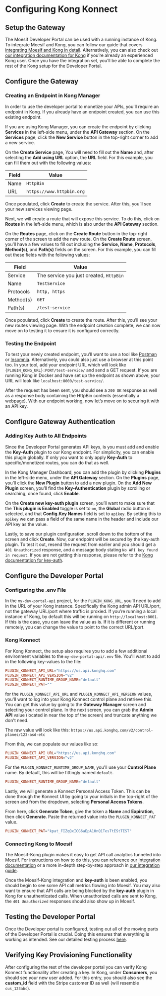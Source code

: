 # Configuring Kong Konnect

## Setup the Gateway

The Moesif Developer Portal can be used with a running instance of Kong. To integrate Moesif and Kong, you can follow our guide that covers [integrating Moesif and Kong in detail](https://www.moesif.com/docs/guides/guide-kong-gateway-integration/). Alternatively, you can also check out [our integration documentation for Kong](https://www.moesif.com/docs/server-integration/kong-api-gateway/) if you’re already an experienced Kong user. Once you have the integration set, you’ll be able to complete the rest of the Kong setup for the Developer Portal.

## Configure the Gateway

### Creating an Endpoint in Kong Manager

In order to use the developer portal to monetize your APIs, you'll require an endpoint in Kong. If you already have an endpoint created, you can use this existing endpoint.

If you are using Kong Manager, you can create the endpoint by clicking **Services** in the left-side menu, under the **API Gateway** section. On the **Services** page, click the **New Service** button in the top-right corner to add a new service.

On the **Create Service** page, You will need to fill out the **Name** and, after selecting the **Add using URL** option, the **URL** field. For this example, you can fill them out with the following values:

| Field     | Value                     |
|-----------|---------------------------|
| Name      | `HttpBin`                 |
| URL       | `https://www.httpbin.org` |

Once populated, click **Create** to create the service. After this, you’ll see your new services viewing page.

Next, we will create a route that will expose this service. To do this, click on **Routes** in the left-side menu, which is also under the **API Gateway** section.

On the **Routes** page, click on the **Create Route** button in the top-right corner of the screen to add the new route. On the **Create Route** screen, you’ll have a few values to fill out including the **Service, Name**, **Protocols**, **Method(s)**, and **Path(s)** fields on the screen. For this example, you can fill out these fields with the following values:

| Field      | Value                            |
|------------|----------------------------------|
| Service    | The service you just created, `HttpBin` |
| Name       | `TestService`                    |
| Protocols  | `http, https`                    |
| Method(s)  | `GET`                            |
| Path(s)    | `/test-service`                  |

Once populated, click **Create** to create the route. After this, you’ll see your new routes viewing page. With the endpoint creation complete, we can now move on to testing it to ensure it is configured correctly.

### Testing the Endpoint

To test your newly created endpoint, you’ll want to use a tool like [Postman](https://www.postman.com/) or [Insomnia](https://insomnia.rest/). Alternatively, you could also just use a browser at this point too. In your tool, add your endpoint URL which will look like `{PLUGIN_KONG_URL}:PORT/test-service/` and send a GET request. If you are running Kong in Docker and have set up the endpoint as shown above, your URL will look like `localhost:8000/test-service/`.

After the request has been sent, you should see a `200 OK` response as well as a response body containing the HttpBin contents (essentially a webpage). With our endpoint working, now let’s move on to securing it with an API key.

## Configure Gateway Authentication

### Adding Key Auth to All Endpoints

Since the Developer Portal generates API keys, is you must add and enable the **Key-Auth** plugin to our Kong endpoint. For simplicity, you can enable this plugin globally. If only you want to only apply **Key-Auth** to specific/monetized routes, you can do that as well.

In the Kong Manager Dashboard, you can add the plugin by clicking **Plugins** in the left-side menu, under the **API Gateway** section. On the **Plugins** page, you’ll click the **New Plugin** button to add a new plugin. On the **Add New Plugin** screen, you’ll find the **Key-Authentication** plugin by scrolling or searching, once found, click **Enable**.

On the **Create new key-auth plugin** screen, you’ll want to make sure that the **This plugin is Enabled** toggle is set to `on`, the **Global** radio button is selected, and that **Config.Key Names** field is set to `apikey`. By setting this to `apikey` we can pass a field of the same name in the header and include our API key as the value.

Lastly, to save our plugin configuration, scroll down to the bottom of the screen and click **Create**. Now, our endpoint will be secured by the kay-auth plugin. To test it out, resend the request from earlier and you should get a `401 Unauthorized` response, and a message body stating `No API key found in request`. If you are not getting this response, please refer to the [Kong documentation for key-auth](https://docs.konghq.com/hub/kong-inc/key-auth/).

## Configure the Developer Portal

### Configuring the .env File

In the `my-dev-portal-api` project, for the `PLUGIN_KONG_URL`, you'll need to add in the URL of your Kong instance. Specifically the Kong admin API URL/port, not the gateway URL/port where traffic is proxied. If you’re running a local instance of Kong, by default this will be running on `http://localhost:8001`. If this is the case, you can leave the value as is. If it is different or running remotely, you can change the value to point to the correct URL/port.

### Kong Konnect

For Kong Konnect, the setup also requires you to add a few additional environment variables to the `my-dev-portal-api/.env` file. You'll want to add in the following key-values to the file:

``` conf
PLUGIN_KONNECT_API_URL="https://us.api.konghq.com"
PLUGIN_KONNECT_API_VERSION="v2"
PLUGIN_KONNECT_RUNTIME_GROUP_NAME="default"
PLUGIN_KONNECT_PAT=""
```

for the `PLUGIN_KONNECT_API_URL` and `PLUGIN_KONNECT_API_VERSION` values, you'll want to log into your Kong Konnect control plane and retrieve this. You can get this value by going to the **Gateway Manager** screen and selecting your control plane. In the next screen, you can grab the **Admin API** value (located in near the top of the screen) and truncate anything we don't need.

The raw value will look like this: `https://us.api.konghq.com/v2/control-planes/123-asd-etc`

From this, we can populate our values like so:

``` conf
PLUGIN_KONNECT_API_URL="https://us.api.konghq.com"
PLUGIN_KONNECT_API_VERSION="v2"
```

For the `PLUGIN_KONNECT_RUNTIME_GROUP_NAME`, you'll use your **Control Plane** name. By default, this will be fittingly named `default`.

``` conf
PLUGIN_KONNECT_RUNTIME_GROUP_NAME="default"
```

Lastly, we will generate a Konnect Personal Access Token. This can be done through the Konnect UI by going to your initials in the top-right of the screen and from the dropdown, selecting **Personal Access Tokens**.

From here, click **Generate Token**, give the token a **Name** and **Expiration**, then click **Generate**. Paste the returned value into the `PLUGIN_KONNECT_PAT` value.

```conf
PLUGIN_KONNECT_PAT="kpat_FIZqQxICG6aEpA10nQ1TesTtEStTEST"
```

### Connecting Kong to Moesif

The Moesif-Kong plugin makes it easy to get API call analytics funneled into Moesif. For instructions on how to do this, you can reference [our integration documentation](https://docs.konghq.com/hub/moesif/kong-plugin-moesif/) or a more in-depth step-by-step approach in [our integration guide](https://www.moesif.com/docs/guides/guide-kong-gateway-integration/).

Once the Moesif-Kong integration and **key-auth** is been enabled, you should begin to see some API call metrics flowing into Moesif. You may also want to ensure that API calls are being blocked by the **key-auth** plugin in Kong for unauthenticated calls. When unauthorized calls are sent to Kong, the `401 Unauthorized` responses should also show up in Moesif.

## Testing the Developer Portal

Once the Developer portal is configured, testing out all of the moving parts of the Developer Portal is crucial. Doing this ensures that everything is working as intended. See our detailed testing process [here](https://www.moesif.com/docs/developer-portal/using-the-portal/).

## Verifying Key Provisioning Functionality

After configuring the rest of the developer portal you can verify Kong Konnect functionality after creating a key. In Kong, under **Consumers**, you should see your new user added. For this entry, you should also see the **custom_id** field with the Stripe customer ID as well (will resemble `cus_123abc`).
